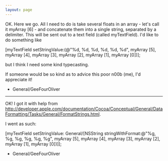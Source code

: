 ```yaml
---
layout: page
---
```




OK. Here we go. All I need to do is take several floats in an array - let's call it myArray [6] - and concatenate them into a single string, separated by a delimiter. This will be sent out to a text field (called myTextField). I'd like to do something like
    
[myTextField setStringValue:(@"%d, %d, %d, %d, %d, %d",
    myArray [5], myArray [4], myArray [3],
    myArray [2], myArray [1], myArray [0])];

but I think I need some kind typecasting.

If someone would be so kind as to advice this poor n00b (me), I'd appreciate it!

- General/GeeFourOliver

----

OK! I got it with help from http://developer.apple.com/documentation/Cocoa/Conceptual/General/DataFormatting/Tasks/General/FormatStrings.html.

I went as such:
    
[myTextField setStringValue:
    General/[NSString stringWithFormat:@"%g, %g, %g, %g, %g, %g",
    myArray [5], myArray [4], myArray [3],
    myArray [2], myArray [1], myArray [0])]];


- General/GeeFourOliver